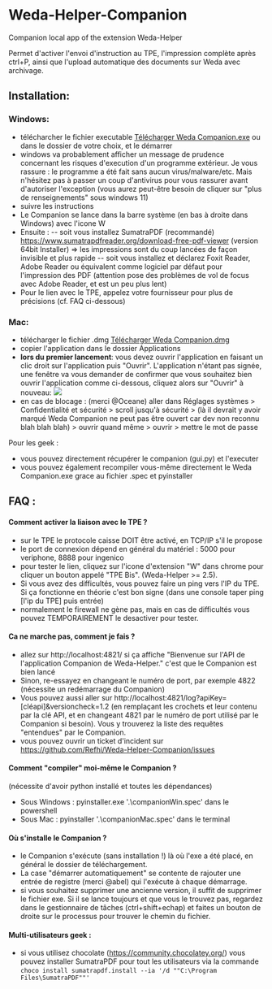 # Weda-Helper-Companion

Companion local app of the extension Weda-Helper

Permet d'activer l'envoi d'instruction au TPE, l'impression complète après ctrl+P, ainsi que l'upload automatique des documents sur Weda avec archivage.

## Installation:
### Windows:
- télécharcher le fichier executable [Télécharger Weda Companion.exe](https://github.com/Refhi/Weda-Helper-Companion/releases/latest/download/Weda.Companion.exe) ou dans le dossier de votre choix, et le démarrer
- windows va probablement afficher un message de prudence concernant les risques d'execution d'un programme extérieur. Je vous rassure : le programme a été fait sans aucun virus/malware/etc. Mais n'hésitez pas à passer un coup d'antivirus pour vous rassurer avant d'autoriser l'exception (vous aurez peut-être besoin de cliquer sur "plus de renseignements" sous windows 11)
- suivre les instructions
- Le Companion se lance dans la barre système (en bas à droite dans Windows) avec l'icone W
- Ensuite :
-- soit vous installez SumatraPDF (recommandé) https://www.sumatrapdfreader.org/download-free-pdf-viewer (version 64bit Installer) => les impressions sont du coup lancées de façon invisible et plus rapide
-- soit vous installez et déclarez Foxit Reader, Adobe Reader ou équivalent comme logiciel par défaut pour l'impression des PDF (attention pose des problèmes de vol de focus avec Adobe Reader, et est un peu plus lent)
- Pour le lien avec le TPE, appelez votre fournisseur pour plus de précisions (cf. FAQ ci-dessous)

### Mac:
- télécharger le fichier .dmg [Télécharger Weda Companion.dmg](https://github.com/Refhi/Weda-Helper-Companion/releases/latest/download/Weda.Companion.dmg)
- copier l'application dans le dossier Applications
- **lors du premier lancement**: vous devez ouvrir l'application en faisant un clic droit sur l'application puis "Ouvrir". L'application n'étant pas signée, une fenêtre va vous demander de confirmer que vous souhaitez bien ouvrir l'application comme ci-dessous, cliquez alors sur "Ouvrir" à nouveau:
![](https://i.ibb.co/zFnXvfB/Capture-d-e-cran-2024-05-28-a-22-08-38-copie.jpg)
- en cas de blocage : (merci @Oceane) aller dans Réglages systèmes > Confidentialité et sécurité > scroll jusqu'à sécurité > (là il devrait y avoir marqué Weda Companion ne peut pas être ouvert car dev non reconnu blah blah blah) > ouvrir quand même > ouvrir > mettre le mot de passe

Pour les geek :
- vous pouvez directement récupérer le companion (gui.py) et l'executer
- vous pouvez également recompiler vous-même directement le Weda Companion.exe grace au fichier .spec et pyinstaller

## FAQ :
#### Comment activer la liaison avec le TPE ?
- sur le TPE le protocole caisse DOIT être activé, en TCP/IP s'il le propose
- le port de connexion dépend en général du matériel : 5000 pour veriphone, 8888 pour ingenico
- pour tester le lien, cliquez sur l'icone d'extension "W" dans chrome pour cliquer un bouton appelé "TPE Bis". (Weda-Helper >= 2.5).
- Si vous avez des difficultés, vous pouvez faire un ping vers l'IP du TPE. Si ça fonctionne en théorie c'est bon signe (dans une console taper ping [l'ip du TPE] puis entrée)
- normalement le firewall ne gène pas, mais en cas de difficultés vous pouvez TEMPORAIREMENT le desactiver pour tester.

#### Ca ne marche pas, comment je fais ?
- allez sur http://localhost:4821/ si ça affiche "Bienvenue sur l'API de l'application Companion de Weda-Helper." c'est que le Companion est bien lancé
- Sinon, re-essayez en changeant le numéro de port, par exemple 4822 (nécessite un redémarrage du Companion)
- Vous pouvez aussi aller sur http://localhost:4821/log?apiKey=[cléapi]&versioncheck=1.2 (en remplaçant les crochets et leur contenu par la clé API, et en changeant 4821 par le numéro de port utilisé par le Companion si besoin). Vous y trouverez la liste des requêtes "entendues" par le Companion.
- vous pouvez ouvrir un ticket d'incident sur https://github.com/Refhi/Weda-Helper-Companion/issues

#### Comment "compiler" moi-même le Companion ?
(nécessite d'avoir python installé et toutes les dépendances)
- Sous Windows : pyinstaller.exe '.\companionWin.spec' dans le powershell
- Sous Mac : pyinstaller '.\companionMac.spec' dans le terminal

#### Où s'installe le Companion ?
- le Companion s'exécute (sans installation !) là où l'exe a été placé, en général le dossier de téléchargement.
- La case "démarrer automatiquement" se contente de rajouter une entrée de registre (merci @abel) qui l'exécute à chaque démarrage.
- si vous souhaitez supprimer une ancienne version, il suffit de supprimer le fichier exe. Si il se lance toujours et que vous le trouvez pas, regardez dans le gestionnaire de tâches (ctrl+shift+echap) et faites un bouton de droite sur le processus pour trouver le chemin du fichier.

#### Multi-utilisateurs geek :
- si vous utilisez chocolate (https://community.chocolatey.org/) vous pouvez installer SumatraPDF pour tout les utilisateurs via la commande `choco install sumatrapdf.install --ia '/d ""C:\Program Files\SumatraPDF""' `